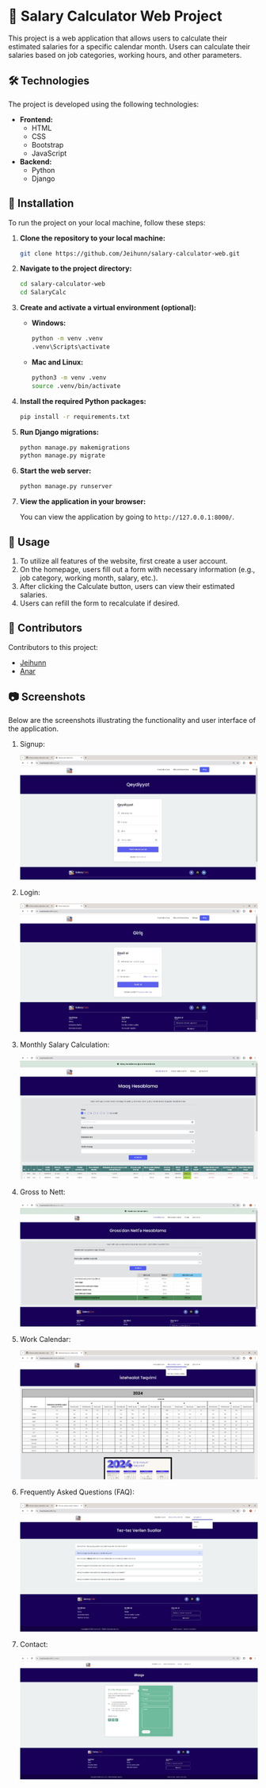 # 🚀 Salary Calculator Web Project

This project is a web application that allows users to calculate their estimated salaries for a specific calendar month. Users can calculate their salaries based on job categories, working hours, and other parameters.

## 🛠 Technologies

The project is developed using the following technologies:

- **Frontend:**
  - HTML
  - CSS
  - Bootstrap
  - JavaScript
- **Backend:**
  - Python
  - Django

## 🔧 Installation

To run the project on your local machine, follow these steps:

1. **Clone the repository to your local machine:**

    ```bash
    git clone https://github.com/Jeihunn/salary-calculator-web.git
    ```

2. **Navigate to the project directory:**

    ```bash
    cd salary-calculator-web
    cd SalaryCalc
    ```

3. **Create and activate a virtual environment (optional):**

    - **Windows:**

        ```bash
        python -m venv .venv
        .venv\Scripts\activate
        ```

    - **Mac and Linux:**

        ```bash
        python3 -m venv .venv
        source .venv/bin/activate
        ```

4. **Install the required Python packages:**

    ```bash
    pip install -r requirements.txt
    ```

5. **Run Django migrations:**

    ```bash
    python manage.py makemigrations
    python manage.py migrate
    ```

6. **Start the web server:**

    ```bash
    python manage.py runserver
    ```

7. **View the application in your browser:**

    You can view the application by going to `http://127.0.0.1:8000/`.

## 📝 Usage

1. To utilize all features of the website, first create a user account.
2. On the homepage, users fill out a form with necessary information (e.g., job category, working month, salary, etc.).
3. After clicking the Calculate button, users can view their estimated salaries.
4. Users can refill the form to recalculate if desired.

## 🌟 Contributors

Contributors to this project:

- [Jeihunn](https://github.com/Jeihunn)
- [Anar](https://github.com/anarmh)

## 📷 Screenshots

Below are the screenshots illustrating the functionality and user interface of the application.

1. Signup:

   ![Signup](screenshots/signup.jpg)

2. Login:

   ![Login](screenshots/login.jpg)

3. Monthly Salary Calculation:

   ![Monthly Salary Calculation](screenshots/index.jpg)

4. Gross to Nett:

   ![Gross to Nett](screenshots/gross-to-nett.jpg)

5. Work Calendar:

   ![Work Calendar](screenshots/work-calendar.jpg)

6. Frequently Asked Questions (FAQ):

   ![FAQ](screenshots/faq.jpg)

7. Contact:

   ![Contact](screenshots/contact.jpg)
